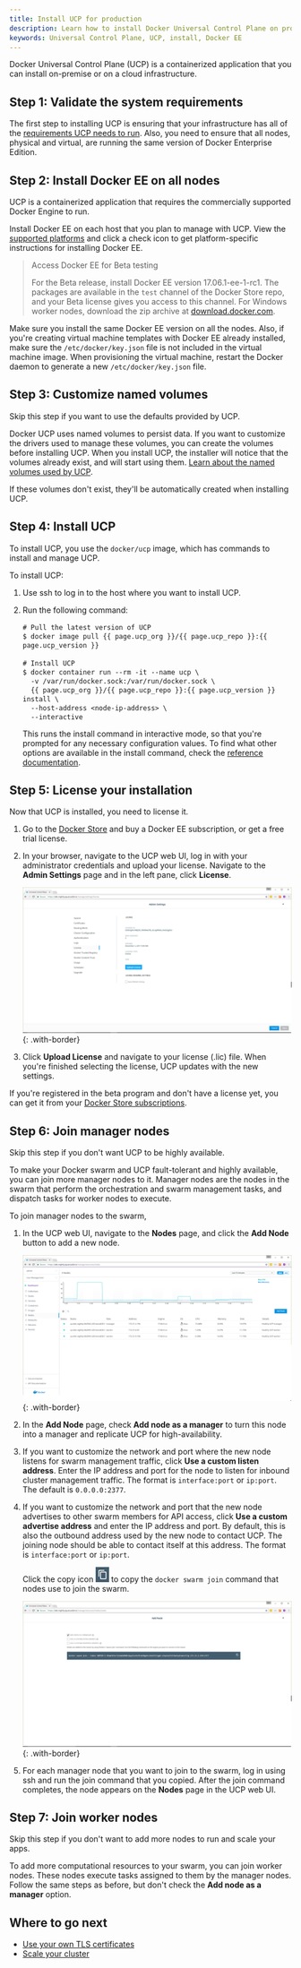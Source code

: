 ```yaml
---
title: Install UCP for production
description: Learn how to install Docker Universal Control Plane on production.
keywords: Universal Control Plane, UCP, install, Docker EE
---
```


Docker Universal Control Plane (UCP) is a containerized application that you
can install on-premise or on a cloud infrastructure.

## Step 1: Validate the system requirements

The first step to installing UCP is ensuring that your infrastructure has all
of the [requirements UCP needs to run](system-requirements.md).
Also, you need to ensure that all nodes, physical and virtual, are running
the same version of Docker Enterprise Edition.

## Step 2: Install Docker EE on all nodes

UCP is a containerized application that requires the commercially supported
Docker Engine to run.

Install Docker EE on each host that you plan to manage with UCP.
View the [supported platforms](/engine/installation/#supported-platforms)
and click a check icon to get platform-specific instructions for installing
Docker EE.

> Access Docker EE for Beta testing
>
> For the Beta release, install Docker EE version 17.06.1-ee-1-rc1. The
> packages are available in the `test` channel of the Docker Store repo,
> and your Beta license gives you access to this channel. For Windows
> worker nodes, download the zip archive at
> [download.docker.com](https://download.docker.com/components/engine/windows-server/17.06/docker-17.06.1-ee-1-rc1.zip).

Make sure you install the same Docker EE version on all the nodes. Also,
if you're creating virtual machine templates with Docker EE already
installed, make sure the `/etc/docker/key.json` file is not included in the
virtual machine image. When provisioning the virtual machine, restart the Docker
daemon to generate a new `/etc/docker/key.json` file.

## Step 3: Customize named volumes

Skip this step if you want to use the defaults provided by UCP.

Docker UCP uses named volumes to persist data. If you want
to customize the drivers used to manage these volumes, you can create the
volumes before installing UCP. When you install UCP, the installer
will notice that the volumes already exist, and will start using them.
[Learn about the named volumes used by UCP](../../architecture.md).

If these volumes don't exist, they'll be automatically created when installing
UCP.

## Step 4: Install UCP

To install UCP, you use the `docker/ucp` image, which has commands to install
and manage UCP.

To install UCP:

1. Use ssh to log in to the host where you want to install UCP.

2.  Run the following command:

    ```none
    # Pull the latest version of UCP
    $ docker image pull {{ page.ucp_org }}/{{ page.ucp_repo }}:{{ page.ucp_version }}

    # Install UCP
    $ docker container run --rm -it --name ucp \
      -v /var/run/docker.sock:/var/run/docker.sock \
      {{ page.ucp_org }}/{{ page.ucp_repo }}:{{ page.ucp_version }} install \
      --host-address <node-ip-address> \
      --interactive
    ```

    This runs the install command in interactive mode, so that you're
    prompted for any necessary configuration values.
    To find what other options are available in the install command, check the
    [reference documentation](../../../reference/cli/install.md).

## Step 5: License your installation

Now that UCP is installed, you need to license it.

1.  Go to the
    [Docker Store](https://www.docker.com/enterprise-edition)
    and buy a Docker EE subscription, or get a free trial license.  

2.  In your browser, navigate to the UCP web UI, log in with your
    administrator credentials and upload your license. Navigate to the
    **Admin Settings** page and in the left pane, click **License**.

    ![](../../images/license-ucp.png){: .with-border}

3.  Click **Upload License** and navigate to your license (.lic) file.
    When you're finished selecting the license, UCP updates with the new
    settings.  

If you're registered in the beta program and don't have a license yet, you
can get it from your [Docker Store subscriptions](https://store.docker.com/?overlay=subscriptions).

## Step 6: Join manager nodes

Skip this step if you don't want UCP to be highly available.

To make your Docker swarm and UCP fault-tolerant and highly available, you can
join more manager nodes to it. Manager nodes are the nodes in the swarm
that perform the orchestration and swarm management tasks, and dispatch tasks
for worker nodes to execute.

To join manager nodes to the swarm,  

1.  In the UCP web UI, navigate to the **Nodes** page, and click the
    **Add Node** button to add a new node.

    ![](../../images/nodes-page-ucp.png){: .with-border}

2.  In the **Add Node** page, check **Add node as a manager** to turn this node
    into a manager and replicate UCP for high-availability.

3.  If you want to customize the network and port where the new node listens
    for swarm management traffic, click **Use a custom listen address**. Enter
    the IP address and port for the node to listen for inbound cluster
    management traffic. The format is `interface:port` or `ip:port`.
    The default is `0.0.0.0:2377`.

4.  If you want to customize the network and port that the new node advertises
    to other swarm members for API access, click
    **Use a custom advertise address** and enter the IP address and port.
    By default, this is also the outbound address used by the new node to
    contact UCP. The joining node should be able to contact itself at this
    address. The format is `interface:port` or `ip:port`.

    Click the copy icon ![](../../images/copy-swarm-token.png) to copy the
    `docker swarm join` command that nodes use to join the swarm.

    ![](../../images/add-node-ucp.png){: .with-border}

5.  For each manager node that you want to join to the swarm, log in using
    ssh and run the join command that you copied. After the join command
    completes, the node appears on the **Nodes** page in the UCP web UI.

## Step 7: Join worker nodes

Skip this step if you don't want to add more nodes to run and scale your apps.

To add more computational resources to your swarm, you can join worker nodes.
These nodes execute tasks assigned to them by the manager nodes. Follow the
same steps as before, but don't check the **Add node as a manager** option.

## Where to go next

* [Use your own TLS certificates](../configure/use-your-own-tls-certificates.md)
* [Scale your cluster](../configure/scale-your-cluster.md)

